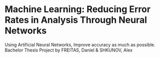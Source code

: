 Machine Learning: Reducing Error Rates in Analysis Through Neural Networks
=======================

Using Artificial Neural Networks, Improve accuracy as much as possible.
Bachelor Thesis Project by FREITAS, Daniel & SHKUNOV, Alex

